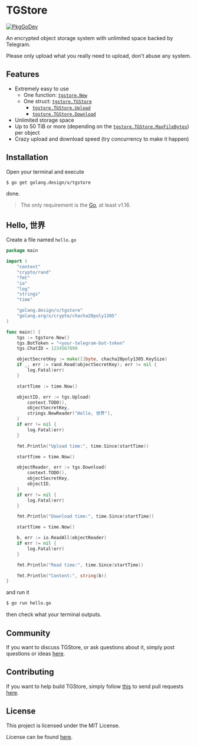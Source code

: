 # TGStore

[![PkgGoDev](https://pkg.go.dev/badge/golang.design/x/tgstore)](https://pkg.go.dev/golang.design/x/tgstore)

An encrypted object storage system with unlimited space backed by Telegram.

Please only upload what you really need to upload, don't abuse any system.

## Features

* Extremely easy to use
	* One function: [`tgstore.New`](https://pkg.go.dev/golang.design/x/tgstore#New)
	* One struct: [`tgstore.TGStore`](https://pkg.go.dev/golang.design/x/tgstore#TGStore)
		* [`tgstore.TGStore.Upload`](https://pkg.go.dev/golang.design/x/tgstore#TGStore.Upload)
		* [`tgstore.TGStore.Download`](https://pkg.go.dev/golang.design/x/tgstore#TGStore.Download)
* Unlimited storage space
* Up to 50 TiB or more (depending on the [`tgstore.TGStore.MaxFileBytes`](https://pkg.go.dev/golang.design/x/tgstore#TGStore.MaxFileBytes)) per object
* Crazy upload and download speed (try concurrency to make it happen)

## Installation

Open your terminal and execute

```bash
$ go get golang.design/x/tgstore
```

done.

> The only requirement is the [Go](https://golang.org), at least v1.16.

## Hello, 世界

Create a file named `hello.go`

```go
package main

import (
	"context"
	"crypto/rand"
	"fmt"
	"io"
	"log"
	"strings"
	"time"

	"golang.design/x/tgstore"
	"golang.org/x/crypto/chacha20poly1305"
)

func main() {
	tgs := tgstore.New()
	tgs.BotToken = "<your-telegram-bot-token"
	tgs.ChatID = 1234567890

	objectSecretKey := make([]byte, chacha20poly1305.KeySize)
	if _, err := rand.Read(objectSecretKey); err != nil {
		log.Fatal(err)
	}

	startTime := time.Now()

	objectID, err := tgs.Upload(
		context.TODO(),
		objectSecretKey,
		strings.NewReader("Hello, 世界"),
	)
	if err != nil {
		log.Fatal(err)
	}

	fmt.Println("Upload time:", time.Since(startTime))

	startTime = time.Now()

	objectReader, err := tgs.Download(
		context.TODO(),
		objectSecretKey,
		objectID,
	)
	if err != nil {
		log.Fatal(err)
	}

	fmt.Println("Download time:", time.Since(startTime))

	startTime = time.Now()

	b, err := io.ReadAll(objectReader)
	if err != nil {
		log.Fatal(err)
	}

	fmt.Println("Read time:", time.Since(startTime))

	fmt.Println("Content:", string(b))
}
```

and run it

```bash
$ go run hello.go
```

then check what your terminal outputs.

## Community

If you want to discuss TGStore, or ask questions about it, simply post questions
or ideas [here](https://github.com/golang-design/tgstore/issues).

## Contributing

If you want to help build TGStore, simply follow
[this](https://github.com/golang-design/tgstore/wiki/Contributing) to send pull
requests [here](https://github.com/golang-design/tgstore/pulls).

## License

This project is licensed under the MIT License.

License can be found [here](LICENSE).
